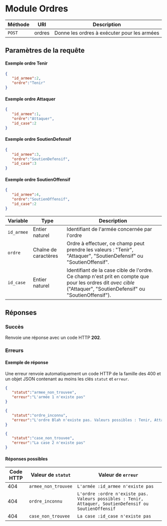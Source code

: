 # Module Ordres

Méthode | URI | Description
------------- | ------------- | -------------
`POST`  | ordres | Donne les ordres à exécuter pour les armées

## Paramètres de la requête

#### Exemple ordre Tenir
```json
{
   "id_armee":2,
   "ordre":"Tenir"
}
```

#### Exemple ordre Attaquer
```json
{
   "id_armee":1,
   "ordre":"Attaquer",
   "id_case":2
}
```

#### Exemple ordre SoutienDefensif
```json
{
   "id_armee":3,
   "ordre":"SoutienDefensif",
   "id_case":3
}
```

#### Exemple ordre SoutienOffensif
```json
{
   "id_armee":4,
   "ordre":"SoutienOffensif",
   "id_case":2
}
```

Variable | Type | Description
------------- | ------------- | -------------
`id_armee`  | Entier naturel | Identifiant de l'armée concernée par l'ordre
`ordre`  | Chaîne de caractères | Ordre à effectuer, ce champ peut prendre les valeurs : "Tenir", "Attaquer", "SoutienDefensif" ou "SoutienOffensif".
`id_case`  | Entier naturel | Identifiant de la case cible de l'ordre. Ce champ n'est prit en compte que pour les ordres dit *avec cible* ("Attaquer", "SoutienDefensif" ou "SoutienOffensif").

## Réponses
### Succès
Renvoie une réponse avec un code HTTP **202**.

### Erreurs
#### Exemple de réponse
Une erreur renvoie automatiquement un code HTTP de la famille des 400 et un objet JSON contenant au moins les clés `statut` et `erreur`.
```json
{
   "statut":"armee_non_trouvee",
   "erreur":"L'armée 1 n'existe pas"
}
```

```json
{
   "statut":"ordre_inconnu",
   "erreur":"L'ordre Blah n'existe pas. Valeurs possibles : Tenir, Attaquer, SoutienDefensif ou SoutienOffensif"
}
```

```json
{
   "statut":"case_non_trouvee",
   "erreur":"La case 2 n'existe pas"
}
```

#### Réponses possibles
Code HTTP | Valeur de `statut` | Valeur de `erreur`
------------- | ------------- | -------------
404  | `armee_non_trouvee` | `L'armée :id_armee n'existe pas`
404  | `ordre_inconnu` | `L'ordre :ordre n'existe pas. Valeurs possibles : Tenir, Attaquer, SoutienDefensif ou SoutienOffensif`
404  | `case_non_trouvee` | `La case :id_case n'existe pas`